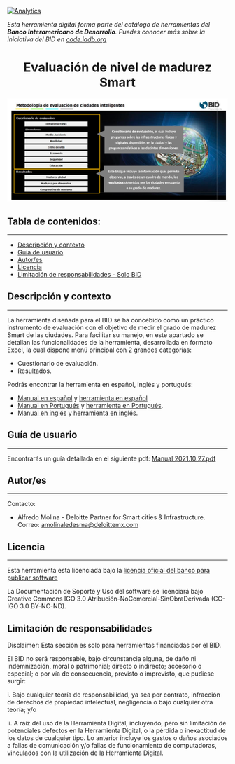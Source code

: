 
[![Analytics](https://gabeacon.irvinlim.com/UA-4677001-16/Metodologia-de-evaluacion-de-ciudades-inteligentes/readme?useReferer)](https://github.com/EL-BID/Evaluacion-de-nivel-de-madurez-Smart)

*Esta herramienta digital forma parte del catálogo de herramientas del **Banco Interamericano de Desarrollo**. Puedes conocer más sobre la iniciativa del BID en [code.iadb.org](https://code.iadb.org)*

<h1 align="center"> Evaluación de nivel de madurez Smart</h1>
<p align="center"><img src="https://raw.githubusercontent.com/EL-BID/Evaluacion-de-nivel-de-madurez-Smart/main/evaluacio%CC%81n-smart-cities-interfaz.png"/></p> 

## Tabla de contenidos:
---

- [Descripción y contexto](#descripción-y-contexto)
- [Guía de usuario](#guía-de-usuario)
- [Autor/es](#autores)
- [Licencia](#licencia)
- [Limitación de responsabilidades - Solo BID](#limitación-de-responsabilidades)

## Descripción y contexto
---
La herramienta diseñada para el BID se ha concebido como un práctico instrumento de evaluación con el objetivo de medir
el grado de madurez Smart de las ciudades. Para facilitar su manejo, en este apartado se detallan las funcionalidades de la
herramienta, desarrollada en formato Excel, la cual dispone menú principal con 2 grandes categorías:
- Cuestionario de evaluación.
- Resultados. 

Podrás encontrar la herramienta en español, inglés y portugués:
- [Manual en español](https://github.com/EL-BID/Evaluacion-de-nivel-de-madurez-Smart/blob/main/Manual%202021.10.27.pdf) y [herramienta en español](https://github.com/EL-BID/Evaluacion-de-nivel-de-madurez-Smart/blob/main/Herramienta%20Espan%CC%83ol.xlsm) .
- [Manual en Portugués](https://github.com/EL-BID/Evaluacion-de-nivel-de-madurez-Smart/blob/main/Manual%20Portugue%CC%81s%202021.10.29.pdf) y [herramienta en Portugués](https://github.com/EL-BID/Evaluacion-de-nivel-de-madurez-Smart/blob/main/Herramienta%20Portugue%CC%81s.xlsm).
- [Manual en inglés](https://github.com/EL-BID/Evaluacion-de-nivel-de-madurez-Smart/blob/main/Manual%20Ingles%202021.10.29.pdf) y [herramienta en inglés](https://github.com/EL-BID/Evaluacion-de-nivel-de-madurez-Smart/blob/main/Herramienta%20Espan%CC%83ol.xlsm).

## Guía de usuario
---
Encontrarás un guía detallada en el siguiente pdf: [Manual 2021.10.27.pdf](https://github.com/EL-BID/Evaluacion-de-nivel-de-madurez-Smart/blob/main/Manual%202021.10.27.pdf)
 	
## Autor/es
---
Contacto:
- Alfredo Molina - Deloitte Partner for Smart cities & Infrastructure.
Correo: amolinaledesma@deloittemx.com

## Licencia 
---

Esta herramienta esta licenciada bajo la [licencia oficial del banco para publicar software](https://github.com/EL-BID/Evaluacion-de-nivel-de-madurez-Smart/blob/main/LICENSE.md)

La Documentación de Soporte y Uso del software se licenciará bajo Creative Commons IGO 3.0 Atribución-NoComercial-SinObraDerivada (CC-IGO 3.0 BY-NC-ND).

## Limitación de responsabilidades
Disclaimer: Esta sección es solo para herramientas financiadas por el BID.

El BID no será responsable, bajo circunstancia alguna, de daño ni indemnización, moral o patrimonial; directo o indirecto; accesorio o especial; o por vía de consecuencia, previsto o imprevisto, que pudiese surgir:

i. Bajo cualquier teoría de responsabilidad, ya sea por contrato, infracción de derechos de propiedad intelectual, negligencia o bajo cualquier otra teoría; y/o

ii. A raíz del uso de la Herramienta Digital, incluyendo, pero sin limitación de potenciales defectos en la Herramienta Digital, o la pérdida o inexactitud de los datos de cualquier tipo. Lo anterior incluye los gastos o daños asociados a fallas de comunicación y/o fallas de funcionamiento de computadoras, vinculados con la utilización de la Herramienta Digital.
